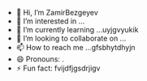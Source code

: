 - 👋 Hi, I’m ZamirBezgeyev
- 👀 I’m interested in ...
- 🌱 I’m currently learning ...uyjgvyukik 
- 💞️ I’m looking to collaborate on ...
- 📫 How to reach me ...gfsbhytdhyjn
- 😄 Pronouns: .
- ⚡ Fun fact: fvijdfjgsdrjigv
<!---
ZamirBezgeyev/ZamirBezgeyev is a ✨ special ✨ repository because its `README.md` (this file) appears on your GitHub profile.
You can click the Preview link to take a look at your changes.
--->
